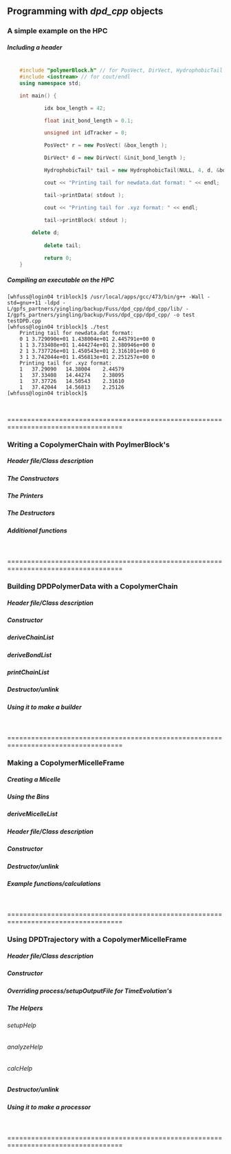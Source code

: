 ## Programming with _dpd_cpp_ objects

### A simple example on the HPC

##### Including a header
```C++
	
	#include "polymerBlock.h" // for PosVect, DirVect, HydrophobicTail
	#include <iostream> // for cout/endl
	using namespace std;

	int main() {

        	idx box_length = 42;

        	float init_bond_length = 0.1;

        	unsigned int idTracker = 0;

        	PosVect* r = new PosVect( &box_length );

        	DirVect* d = new DirVect( &init_bond_length );

        	HydrophobicTail* tail = new HydrophobicTail(NULL, 4, d, &box_length, r, &idTracker, 0);

        	cout << "Printing tail for newdata.dat format: " << endl;

        	tail->printData( stdout );

        	cout << "Printing tail for .xyz format: " << endl;

        	tail->printBlock( stdout );
	
		delete d;
		
        	delete tail;

        	return 0;
	}

```
##### Compiling an executable on the HPC

	[whfuss@login04 triblock]$ /usr/local/apps/gcc/473/bin/g++ -Wall -std=gnu++11 -ldpd -L/gpfs_partners/yingling/backup/Fuss/dpd_cpp/dpd_cpp/lib/ -I/gpfs_partners/yingling/backup/Fuss/dpd_cpp/dpd_cpp/ -o test testDPD.cpp
	[whfuss@login04 triblock]$ ./test
		Printing tail for newdata.dat format: 
		0 1 3.729090e+01 1.438004e+01 2.445791e+00 0
		1 1 3.733408e+01 1.444274e+01 2.380946e+00 0
		2 1 3.737726e+01 1.450543e+01 2.316101e+00 0
		3 1 3.742044e+01 1.456813e+01 2.251257e+00 0
		Printing tail for .xyz format: 
		1   37.29090   14.38004    2.44579
		1   37.33408   14.44274    2.38095
		1   37.37726   14.50543    2.31610
		1   37.42044   14.56813    2.25126
	[whfuss@login04 triblock]$

<br>

===================================================================================
### Writing a CopolymerChain with PoylmerBlock's

##### Header file/Class description

##### The Constructors

##### The Printers

##### The Destructors

##### Additional functions
<br>

===================================================================================
### Building DPDPolymerData with a CopolymerChain

##### Header file/Class description

##### Constructor

##### deriveChainList

##### deriveBondList

##### printChainList

##### Destructor/unlink

##### Using it to make a builder
<br>

===================================================================================
### Making a CopolymerMicelleFrame

##### Creating a Micelle

##### Using the Bins

##### deriveMicelleList

##### Header file/Class description

##### Constructor

##### Destructor/unlink

##### Example functions/calculations
<br>

===================================================================================
### Using DPDTrajectory with a CopolymerMicelleFrame

##### Header file/Class description

##### Constructor

##### Overriding process/setupOutputFile for TimeEvolution's

##### The Helpers

###### setupHelp

###### analyzeHelp

###### calcHelp

##### Destructor/unlink

##### Using it to make a processor
<br>

===================================================================================

